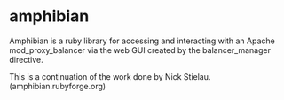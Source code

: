 amphibian
=========

Amphibian is a ruby library for accessing and interacting with an Apache mod_proxy_balancer via the web GUI created by the balancer_manager directive.

This is a continuation of the work done by Nick Stielau. (amphibian.rubyforge.org)
